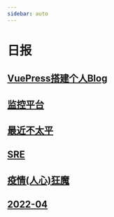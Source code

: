 ```yaml
---
sidebar: auto
---
```


# 日报

## [VuePress搭建个人Blog](./20220308.md)

## [监控平台](./20220309.md)

## [最近不太平](./20220323.md)

## [SRE](./20220324.md)

## [疫情(人心)狂魔](./20220325.md)

## [2022-04](./202204.md)